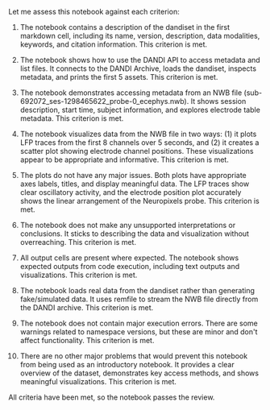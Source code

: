 Let me assess this notebook against each criterion:

1. The notebook contains a description of the dandiset in the first markdown cell, including its name, version, description, data modalities, keywords, and citation information. This criterion is met.

2. The notebook shows how to use the DANDI API to access metadata and list files. It connects to the DANDI Archive, loads the dandiset, inspects metadata, and prints the first 5 assets. This criterion is met.

3. The notebook demonstrates accessing metadata from an NWB file (sub-692072_ses-1298465622_probe-0_ecephys.nwb). It shows session description, start time, subject information, and explores electrode table metadata. This criterion is met.

4. The notebook visualizes data from the NWB file in two ways: (1) it plots LFP traces from the first 8 channels over 5 seconds, and (2) it creates a scatter plot showing electrode channel positions. These visualizations appear to be appropriate and informative. This criterion is met.

5. The plots do not have any major issues. Both plots have appropriate axes labels, titles, and display meaningful data. The LFP traces show clear oscillatory activity, and the electrode position plot accurately shows the linear arrangement of the Neuropixels probe. This criterion is met.

6. The notebook does not make any unsupported interpretations or conclusions. It sticks to describing the data and visualization without overreaching. This criterion is met.

7. All output cells are present where expected. The notebook shows expected outputs from code execution, including text outputs and visualizations. This criterion is met.

8. The notebook loads real data from the dandiset rather than generating fake/simulated data. It uses remfile to stream the NWB file directly from the DANDI archive. This criterion is met.

9. The notebook does not contain major execution errors. There are some warnings related to namespace versions, but these are minor and don't affect functionality. This criterion is met.

10. There are no other major problems that would prevent this notebook from being used as an introductory notebook. It provides a clear overview of the dataset, demonstrates key access methods, and shows meaningful visualizations. This criterion is met.

All criteria have been met, so the notebook passes the review.